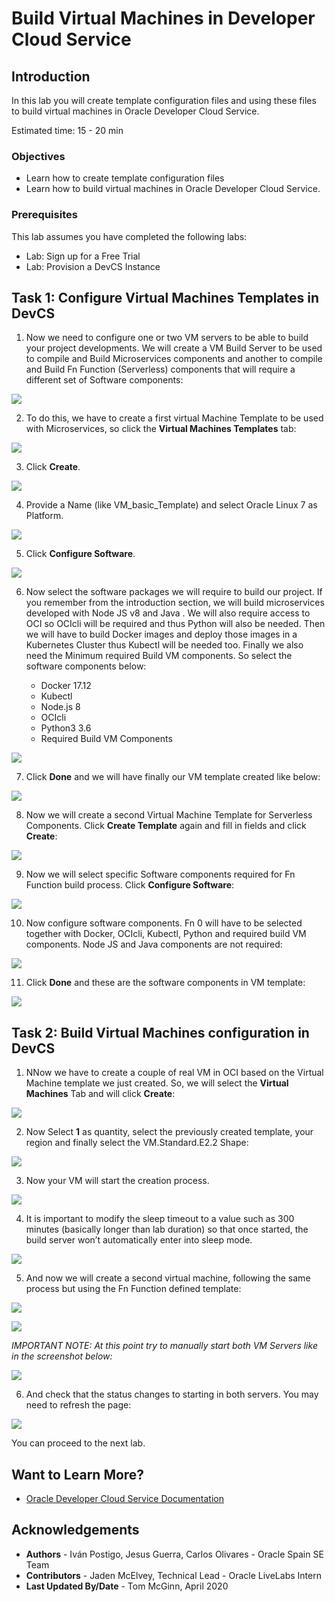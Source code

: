 # Build Virtual Machines in Developer Cloud Service

## Introduction

In this lab you will create template configuration files and using these files to build virtual machines in Oracle Developer Cloud Service.

Estimated time: 15 - 20 min

### Objectives

* Learn how to create template configuration files
* Learn how to build virtual machines in Oracle Developer Cloud Service.

### Prerequisites

This lab assumes you have completed the following labs:
* Lab: Sign up for a Free Trial
* Lab: Provision a DevCS Instance

## Task 1: Configure Virtual Machines Templates in DevCS

1. Now we need to configure one or two VM servers to be able to build your project developments. We will create a VM Build Server to be used to compile and Build Microservices components and another to compile and Build Fn Function (Serverless) components that will require a different set of Software components:

  ![](./images/image37.png " ")

2. To do this, we have to create a first virtual Machine Template to be used with Microservices, so click the **Virtual Machines Templates** tab:

  ![](./images/image38.png " ")

3. Click **Create**.

  ![](./images/image39.png " ")

4. Provide a Name (like VM\_basic\_Template) and select Oracle Linux 7 as Platform.

  ![](./images/image40.png " ")

5. Click **Configure Software**.

  ![](./images/image41.png " ")

6. Now select the software packages we will require to build our project. If you remember from the introduction section, we will build microservices developed with Node JS v8 and Java . We will also require access to OCI so OCIcli will be required and thus Python will also be needed. Then we will have to build Docker images and deploy those images in a Kubernetes Cluster thus Kubectl will be needed too. Finally we also need the Minimum required Build VM components. So select the software components below:

    - Docker 17.12
    - Kubectl
    - Node.js 8
    - OCIcli
    - Python3 3.6
    - Required Build VM Components

  ![](./images/image42.png " ")

7. Click **Done** and we will have finally our VM template created like below:

  ![](./images/image43.png " ")

8. Now we will create a second Virtual Machine Template for Serverless Components. Click **Create Template** again and fill in fields and click **Create**:

  ![](./images/image44.png " ")

9. Now we will select specific Software components required for Fn Function build process. Click **Configure Software**:

  ![](./images/image45.png " ")

10. Now configure software components. Fn 0 will have to be selected together with Docker, OCIcli, Kubectl, Python and required build VM components. Node JS and Java components are not required:

  ![](./images/image46.png " ")

11. Click **Done** and these are the software components in VM template:

  ![](./images/image47.png " ")

## Task 2: Build Virtual Machines configuration in DevCS

1. NNow we have to create a couple of real VM in OCI based on the Virtual Machine template we just created. So, we will select the **Virtual Machines** Tab and will click **Create**:

  ![](./images/image48.png " ")

2. Now Select **1** as quantity, select the previously created template, your region and finally select the VM.Standard.E2.2 Shape:

  ![](./images/image49.png " ")

3. Now your VM will start the creation process.

  ![](./images/image50.png " ")

4. It is important to modify the sleep timeout to a value such as 300 minutes (basically longer than lab duration) so that once started, the build server won’t automatically enter into sleep mode.

  ![](./images/image51.png " ")

5. And now we will create a second virtual machine, following the same process but using the Fn Function defined template:

  ![](./images/image52.png " ")

  ![](./images/image53.png " ")

  *IMPORTANT NOTE: At this point try to manually start both VM Servers like in the screenshot below:*

  ![](./images/image54.png " ")

6. And check that the status changes to starting in both servers. You may need to refresh the page:

  ![](./images/image55.png " ")

You can proceed to the next lab.

## Want to Learn More?

* [Oracle Developer Cloud Service Documentation](https://docs.oracle.com/en/cloud/paas/developer-cloud/index.html)

## Acknowledgements
* **Authors** -  Iván Postigo, Jesus Guerra, Carlos Olivares - Oracle Spain SE Team
* **Contributors** - Jaden McElvey, Technical Lead - Oracle LiveLabs Intern
* **Last Updated By/Date** - Tom McGinn, April 2020
